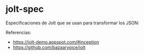 # jolt-spec

Especificaciones de Jolt que se usan para transformar los JSON:

Referencias:
- https://jolt-demo.appspot.com/#inception
- https://github.com/bazaarvoice/jolt
